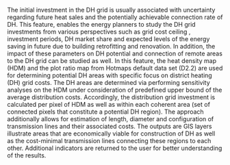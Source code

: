 The initial investment in the DH grid is usually associated with uncertainty regarding future heat sales and the potentially achievable connection rate of DH. This feature, enables the energy planners to study the DH grid investments from various perspectives such as grid cost ceiling , investment periods, DH market share and expected levels of the energy saving in future due to building retrofitting and renovation. In addition, the impact of these parameters on DH potential and connection of remote areas to the DH grid can be studied as well.
In this feature, the heat density map (HDM) and the plot ratio map from Hotmaps default data set (D2.2) are used for determining potential DH areas with specific focus on district heating (DH) grid costs. The DH areas are determined via performing sensitivity analyses on the HDM under consideration of predefined upper bound of the average distribution costs. Accordingly, the distribution grid investment is calculated per pixel of HDM as well as within each coherent area (set of connected pixels that constitute a potential DH region). The approach additionally allows for estimation of length, diameter and configuration of transmission lines and their associated costs. The outputs are GIS layers illustrate areas that are economically viable for construction of DH as well as the cost-minimal transmission lines connecting these regions to each other. Additional indicators are returned to the user for better understanding of the results.
